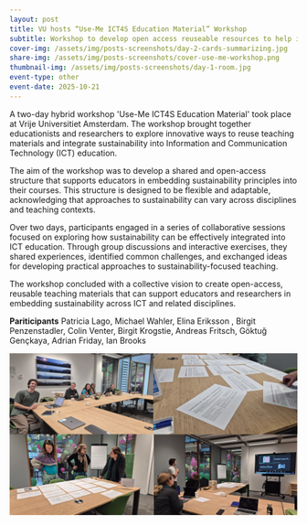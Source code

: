 ```yaml
---
layout: post
title: VU hosts “Use-Me ICT4S Education Material” Workshop
subtitle: Workshop to develop open access reuseable resources to help integrate sustainability into ICT curricula.
cover-img: /assets/img/posts-screenshots/day-2-cards-summarizing.jpg
share-img: /assets/img/posts-screenshots/cover-use-me-workshop.png
thumbnail-img: /assets/img/posts-screenshots/day-1-room.jpg
event-type: other
event-date: 2025-10-21
---
```



A two-day hybrid workshop 'Use-Me ICT4S Education Material' took place at Vrije Universitiet Amsterdam. The workshop brought together educationists and researchers to explore innovative ways to reuse teaching materials and integrate sustainability into Information and Communication Technology (ICT) education.

The aim of the workshop was to develop a shared and open-access structure that supports educators in embedding sustainability principles into their courses. This structure is designed to be flexible and adaptable, acknowledging that approaches to sustainability can vary across disciplines and teaching contexts.

Over two days, participants engaged in a series of collaborative sessions focused on exploring how sustainability can be effectively integrated into ICT education. Through group discussions and interactive exercises, they shared experiences, identified common challenges, and exchanged ideas for developing practical approaches to sustainability-focused teaching.

The workshop concluded with a collective vision to create open-access, reusable teaching materials that can support educators and researchers in embedding sustainability across ICT and related disciplines.

**Pariticipants** 
Patricia Lago, Michael Wahler, Elina Eriksson , Birgit Penzenstadler, Colin Venter, Birgit Krogstie, Andreas Fritsch, Göktuğ Gençkaya, Adrian Friday, Ian Brooks

![img](/assets/img/posts-screenshots/cover-use-me-workshop.png)

